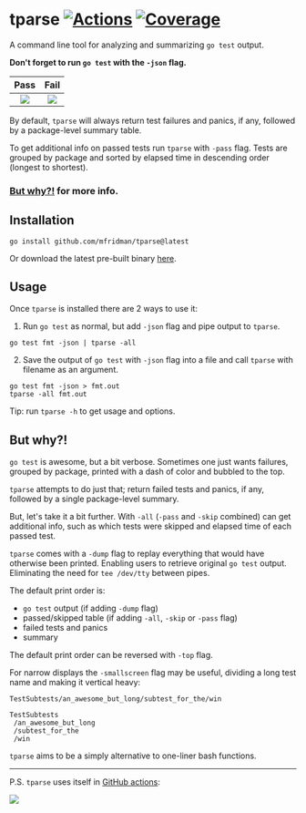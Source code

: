 # tparse  [![Actions](https://github.com/mfridman/tparse/workflows/CI/badge.svg)](https://github.com/mfridman/tparse) [![Coverage](http://gocover.io/_badge/github.com/mfridman/tparse/parse)](http://gocover.io/github.com/mfridman/tparse/parse)

A command line tool for analyzing and summarizing `go test` output.

**Don't forget to run `go test` with the `-json` flag.**

Pass            |  Fail
:-------------------------:|:-------------------------:
<img src="https://res.cloudinary.com/mfridman/image/upload/q_auto/v1600038958/projects/tparse/passed_rlnd0i.png" />  |  <img src="https://res.cloudinary.com/mfridman/image/upload/q_auto/v1600038958/projects/tparse/failed_zdka7h.png" />

By default, `tparse` will always return test failures and panics, if any, followed by a package-level summary table.

To get additional info on passed tests run `tparse` with `-pass` flag. Tests are grouped by package and sorted by elapsed time in descending order (longest to shortest).

### [But why?!](#but-why) for more info.

## Installation

    go install github.com/mfridman/tparse@latest

Or download the latest pre-built binary [here](https://github.com/mfridman/tparse/releases/latest).

## Usage

Once `tparse` is installed there are 2 ways to use it:

1. Run `go test` as normal, but add `-json` flag and pipe output to `tparse`.

```
go test fmt -json | tparse -all
```

2. Save the output of `go test` with `-json` flag into a file and call `tparse` with filename as an argument.

```
go test fmt -json > fmt.out
tparse -all fmt.out
```

Tip: run `tparse -h` to get usage and options.

## But why?!

`go test` is awesome, but a bit verbose. Sometimes one just wants failures, grouped by package, printed with a dash of color and bubbled to the top.

`tparse` attempts to do just that; return failed tests and panics, if any, followed by a single package-level summary.

But, let's take it a bit further. With `-all` (`-pass` and `-skip` combined) can get additional info, such as which tests were skipped and elapsed time of each passed test.

`tparse` comes with a `-dump` flag to replay everything that would have otherwise been printed. Enabling users to retrieve original `go test` output. Eliminating the need for `tee /dev/tty` between pipes.

The default print order is:
- `go test` output (if adding `-dump` flag)
- passed/skipped table (if adding `-all`, `-skip` or `-pass` flag)
- failed tests and panics
- summary

The default print order can be reversed with `-top` flag.

For narrow displays the `-smallscreen` flag may be useful, dividing a long test name and making it vertical heavy:

```
TestSubtests/an_awesome_but_long/subtest_for_the/win

TestSubtests
 /an_awesome_but_long
 /subtest_for_the
 /win
 ```

`tparse` aims to be a simply alternative to one-liner bash functions.

---

P.S. `tparse` uses itself in [GitHub actions](https://github.com/mfridman/tparse/commit/eb87ddcaa52ed83692b01f6e30f3bd98aee036a3/checks?check_suite_id=345829033#step:5:11):

<img src="https://res.cloudinary.com/mfridman/image/upload/v1575645347/projects/tparse/Screen_Shot_2019-12-06_at_10.15.22_AM_itviiy.png" />